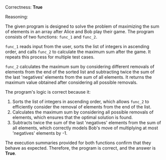 Correctness: **True**

Reasoning:

The given program is designed to solve the problem of maximizing the sum of elements in an array after Alice and Bob play their game. The program consists of two functions: `func_1` and `func_2`.

`func_1` reads input from the user, sorts the list of integers in ascending order, and calls `func_2` to calculate the maximum sum after the game. It repeats this process for multiple test cases.

`func_2` calculates the maximum sum by considering different removals of elements from the end of the sorted list and subtracting twice the sum of the last 'negatives' elements from the sum of all elements. It returns the maximum value obtained after considering all possible removals.

The program's logic is correct because it:

1. Sorts the list of integers in ascending order, which allows `func_2` to efficiently consider the removal of elements from the end of the list.
2. Calculates the maximum sum by considering all possible removals of elements, which ensures that the optimal solution is found.
3. Subtracts twice the sum of the last 'negatives' elements from the sum of all elements, which correctly models Bob's move of multiplying at most 'negatives' elements by -1.

The execution summaries provided for both functions confirm that they behave as expected. Therefore, the program is correct, and the answer is **True**.